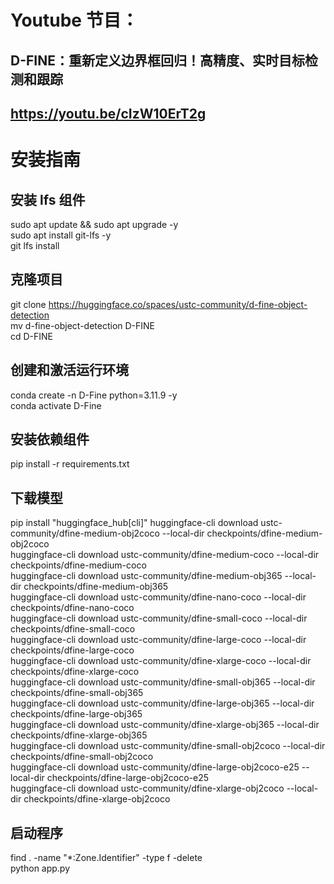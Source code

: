 # Youtube 节目：
## D-FINE：重新定义边界框回归！高精度、实时目标检测和跟踪
## https://youtu.be/cIzW10ErT2g

# 安装指南

## 安装 lfs 组件
sudo apt update && sudo apt upgrade -y  
sudo apt install git-lfs -y    
git lfs install   
 
## 克隆项目
git clone https://huggingface.co/spaces/ustc-community/d-fine-object-detection  
mv d-fine-object-detection D-FINE  
cd D-FINE  

## 创建和激活运行环境
conda create -n D-Fine python=3.11.9 -y  
conda activate D-Fine  

## 安装依赖组件
pip install -r requirements.txt  

## 下载模型
pip install "huggingface_hub[cli]"
huggingface-cli download ustc-community/dfine-medium-obj2coco --local-dir checkpoints/dfine-medium-obj2coco  
huggingface-cli download ustc-community/dfine-medium-coco --local-dir checkpoints/dfine-medium-coco  
huggingface-cli download ustc-community/dfine-medium-obj365 --local-dir checkpoints/dfine-medium-obj365  
huggingface-cli download ustc-community/dfine-nano-coco --local-dir checkpoints/dfine-nano-coco  
huggingface-cli download ustc-community/dfine-small-coco --local-dir checkpoints/dfine-small-coco  
huggingface-cli download ustc-community/dfine-large-coco --local-dir checkpoints/dfine-large-coco  
huggingface-cli download ustc-community/dfine-xlarge-coco --local-dir checkpoints/dfine-xlarge-coco  
huggingface-cli download ustc-community/dfine-small-obj365 --local-dir checkpoints/dfine-small-obj365  
huggingface-cli download ustc-community/dfine-large-obj365 --local-dir checkpoints/dfine-large-obj365   
huggingface-cli download ustc-community/dfine-xlarge-obj365 --local-dir checkpoints/dfine-xlarge-obj365  
huggingface-cli download ustc-community/dfine-small-obj2coco --local-dir checkpoints/dfine-small-obj2coco  
huggingface-cli download ustc-community/dfine-large-obj2coco-e25 --local-dir checkpoints/dfine-large-obj2coco-e25  
huggingface-cli download ustc-community/dfine-xlarge-obj2coco --local-dir checkpoints/dfine-xlarge-obj2coco  

## 启动程序
find . -name "*:Zone.Identifier" -type f -delete  
python app.py  









 
















